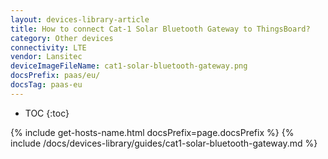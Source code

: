 ```yaml
---
layout: devices-library-article
title: How to connect Cat-1 Solar Bluetooth Gateway to ThingsBoard?
category: Other devices
connectivity: LTE
vendor: Lansitec
deviceImageFileName: cat1-solar-bluetooth-gateway.png
docsPrefix: paas/eu/
docsTag: paas-eu
---
```


* TOC
{:toc}

{% include get-hosts-name.html docsPrefix=page.docsPrefix %}
{% include /docs/devices-library/guides/cat1-solar-bluetooth-gateway.md %}
